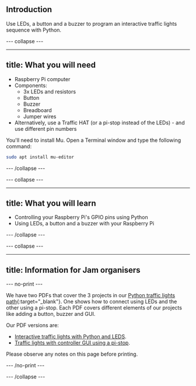 ## Introduction

Use LEDs, a button and a buzzer to program an interactive traffic lights sequence with Python.

--- collapse ---

---
title: What you will need
---

- Raspberry Pi computer
- Components:
  - 3x LEDs and resistors
  - Button
  - Buzzer
  - Breadboard
  - Jumper wires
- Alternatively, use a Traffic HAT (or a pi-stop instead of the LEDs) - and use different pin numbers

You'll need to install Mu. Open a Terminal window and type the following command:

```bash
sudo apt install mu-editor
```

--- /collapse ---

--- collapse ---

---
title: What you will learn
---

- Controlling your Raspberry Pi's GPIO pins using Python
- Using LEDs, a button and a buzzer with your Raspberry Pi

--- /collapse ---

--- collapse ---

---
title: Information for Jam organisers
---

--- no-print ---

We have two PDFs that cover the 3 projects in our [Python traffic lights path](https://projects.raspberrypi.org/en/pathways/python-traffic-lights){:target="_blank"}. One shows how to connect using LEDs and the other using a pi-stop. Each PDF covers different elements of our projects like adding a button, buzzer and GUI.

Our PDF versions are: 
+ [Interactive traffic lights with Python and LEDS](https://github.com/raspberrypilearning/jam-worksheets/raw/master/pdf/Traffic-Lights-Python.pdf). 
+ [Traffic lights with controller GUI using a pi-stop](https://github.com/raspberrypilearning/jam-worksheets/raw/master/pdf/Interactive-Traffic-Lights-Python.pdf).

Please observe any notes on this page before printing. 

--- /no-print ---

--- /collapse ---
